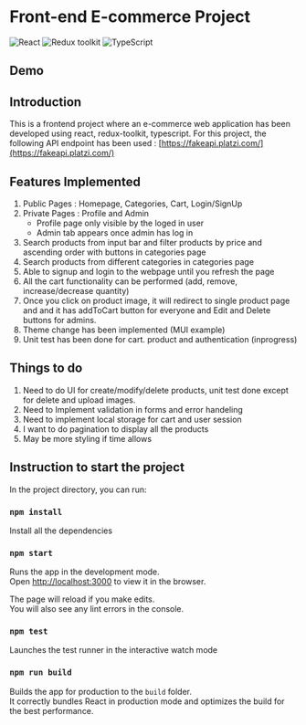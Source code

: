 # Front-end E-commerce Project

![React](https://img.shields.io/badge/React-v.18-blue)
![Redux toolkit](https://img.shields.io/badge/Redux-v.1.9-purple)
![TypeScript](https://img.shields.io/badge/TypeScript-v.4.9-green)

## Demo


## Introduction 
This is a frontend project where an e-commerce web application has been developed using react, redux-toolkit, typescript. For this project, the following API endpoint has been used :
[https://fakeapi.platzi.com/](https://fakeapi.platzi.com/) 

## Features Implemented 
1. Public Pages : Homepage, Categories, Cart, Login/SignUp
2. Private Pages : Profile and Admin
    - Profile page only visible by the loged in user 
    - Admin tab appears once admin has log in 
3. Search products from input bar and filter products by price and ascending order with buttons in categories page
4. Search products from different categories in categories page
5. Able to signup and login to the webpage until you refresh the page
6. All the cart functionality can be performed (add, remove, increase/decrease quantity)
7. Once you click on product image, it will redirect to single product page and and it has addToCart button for everyone and  Edit and Delete buttons for admins. 
8. Theme change has been implemented (MUI example)
9. Unit test has been done for cart. product and authentication (inprogress)

## Things to do
1. Need to do UI for create/modify/delete products, unit test done except for delete and upload images.
2. Need to Implement validation in forms and error handeling 
3. Need to implement local storage for cart and user session
4. I want to do pagination to display all the products
5. May be more styling if time allows 

## Instruction to start the project

In the project directory, you can run:

### `npm install`

Install all the dependencies

### `npm start`

Runs the app in the development mode.\
Open [http://localhost:3000](http://localhost:3000) to view it in the browser.

The page will reload if you make edits.\
You will also see any lint errors in the console.

### `npm test`

Launches the test runner in the interactive watch mode

### `npm run build`

Builds the app for production to the `build` folder.\
It correctly bundles React in production mode and optimizes the build for the best performance.
